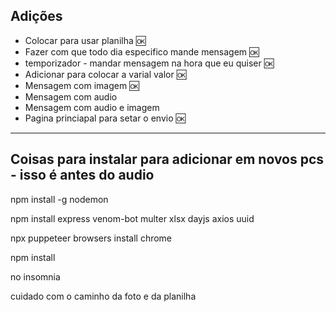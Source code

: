 <h2>Adições</h2>

<ul>
  <li>Colocar para usar planilha 🆗</li>
  <li>Fazer com que todo dia especifico mande mensagem 🆗</li>
  <li>temporizador - mandar mensagem na hora que eu quiser 🆗</li>
  <li>Adicionar para colocar a varial valor 🆗</li>
  <li>Mensagem com imagem 🆗</li>
  <li>Mensagem com audio </li>
  <li>Mensagem com audio e imagem </li> 
  <li>Pagina princiapal para setar o envio 🆗</li> 
</ul>

<hr>

<h2>Coisas para instalar para adicionar em novos pcs -  isso é antes do audio</h2>
npm install -g nodemon

npm install express venom-bot multer xlsx dayjs axios uuid

npx puppeteer browsers install chrome

npm install

no insomnia 

cuidado com o caminho da foto e da planilha

